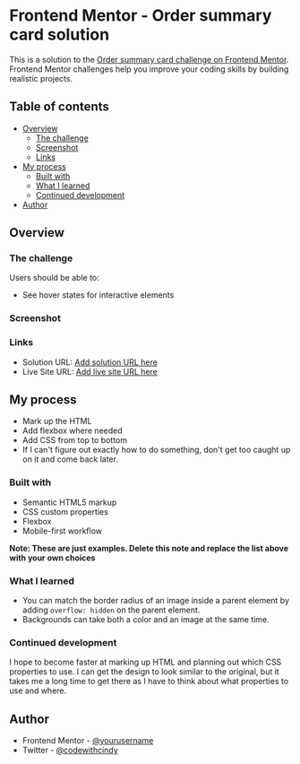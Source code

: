 # Frontend Mentor - Order summary card solution

This is a solution to the [Order summary card challenge on Frontend Mentor](https://www.frontendmentor.io/challenges/order-summary-component-QlPmajDUj). Frontend Mentor challenges help you improve your coding skills by building realistic projects.

## Table of contents

- [Overview](#overview)
  - [The challenge](#the-challenge)
  - [Screenshot](#screenshot)
  - [Links](#links)
- [My process](#my-process)
  - [Built with](#built-with)
  - [What I learned](#what-i-learned)
  - [Continued development](#continued-development)
- [Author](#author)

## Overview

### The challenge

Users should be able to:

- See hover states for interactive elements

### Screenshot

### Links

- Solution URL: [Add solution URL here](https://your-solution-url.com)
- Live Site URL: [Add live site URL here](https://fervent-murdock-2749e8.netlify.app/)

## My process

- Mark up the HTML
- Add flexbox where needed
- Add CSS from top to bottom
- If I can't figure out exactly how to do something, don't get too caught up on it and come back later.

### Built with

- Semantic HTML5 markup
- CSS custom properties
- Flexbox
- Mobile-first workflow

**Note: These are just examples. Delete this note and replace the list above with your own choices**

### What I learned

- You can match the border radius of an image inside a parent element by adding `overflow: hidden` on the parent element.
- Backgrounds can take both a color and an image at the same time.

### Continued development

I hope to become faster at marking up HTML and planning out which CSS properties to use. I can get the design to look similar to the original, but it takes me a long time to get there as I have to think about what properties to use and where.

## Author

- Frontend Mentor - [@yourusername](https://www.frontendmentor.io/profile/codewithcindy)
- Twitter - [@codewithcindy](https://www.twitter.com/codewithcindy)
